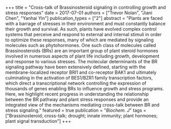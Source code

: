 +++
title = "Cross-talk of Brassinosteroid signaling in controlling growth and stress responses"
date = 2017-07-01
authors = ["Trevor Nolan", "Jiani Chen", "Yanhai Yin"]
publication_types = ["2"]
abstract = "Plants are faced with a barrage of stresses in their environment and must constantly balance their growth and survival. As such, plants have evolved complex control systems that perceive and respond to external and internal stimuli in order to optimize these responses, many of which are mediated by signaling molecules such as phytohormones. One such class of molecules called Brassinosteroids (BRs) are an important group of plant steroid hormones involved in numerous aspects of plant life including growth, development and response to various stresses. The molecular determinants of the BR signaling pathway have been extensively defined, starting with the membrane-localized receptor BRI1 and co-receptor BAK1 and ultimately culminating in the activation of BES1/BZR1 family transcription factors, which direct a transcriptional network controlling the expression of thousands of genes enabling BRs to influence growth and stress programs. Here, we highlight recent progress in understanding the relationship between the BR pathway and plant stress responses and provide an integrated view of the mechanisms mediating cross-talk between BR and stress signaling."
featured = true
publication = "*Biochem. J*"
tags = ["Brassinosteroid; cross-talk; drought; innate immunity; plant hormones; plant signal transduction"]
+++


